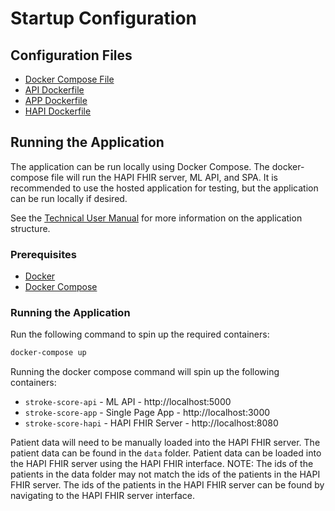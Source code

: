 # Startup Configuration

## Configuration Files

- [Docker Compose File](../docker-compose.yaml)
- [API Dockerfile](../api/Dockerfile.api)
- [APP Dockerfile](../app/Dockerfile.app)
- [HAPI Dockerfile](../hapi/Dockerfile.hapi)

## Running the Application

The application can be run locally using Docker Compose. The docker-compose file will run the HAPI FHIR server, ML API, and SPA. It is recommended to use the hosted application for testing, but the application can be run locally if desired.

See the [Technical User Manual](./technical-user-manual.md) for more information on the application structure.

### Prerequisites
  * [Docker](https://www.docker.com/)
  * [Docker Compose](https://docs.docker.com/compose/)

### Running the Application

Run the following command to spin up the required containers:

```bash
docker-compose up
```

Running the docker compose command will spin up the following containers:

- `stroke-score-api` - ML API - http://localhost:5000
- `stroke-score-app` - Single Page App - http://localhost:3000
- `stroke-score-hapi` - HAPI FHIR Server - http://localhost:8080

Patient data will need to be manually loaded into the HAPI FHIR server. The patient data can be found in the `data` folder. Patient data can be loaded into the HAPI FHIR server using the HAPI FHIR interface. NOTE: The ids of the patients in the data folder may not match the ids of the patients in the HAPI FHIR server. The ids of the patients in the HAPI FHIR server can be found by navigating to the HAPI FHIR server interface.